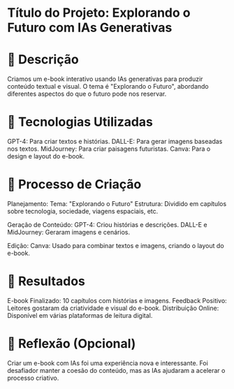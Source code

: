 # Título do Projeto: Explorando o Futuro com IAs Generativas

# 📒 Descrição
Criamos um e-book interativo usando IAs generativas para produzir conteúdo textual e visual. O tema é "Explorando o Futuro", abordando diferentes aspectos do que o futuro pode nos reservar.

# 🤖 Tecnologias Utilizadas
GPT-4: Para criar textos e histórias.
DALL-E: Para gerar imagens baseadas nos textos.
MidJourney: Para criar paisagens futuristas.
Canva: Para o design e layout do e-book.

# 🧐 Processo de Criação
Planejamento:
Tema: "Explorando o Futuro"
Estrutura: Dividido em capítulos sobre tecnologia, sociedade, viagens espaciais, etc.

Geração de Conteúdo:
GPT-4: Criou histórias e descrições.
DALL-E e MidJourney: Geraram imagens e cenários.

Edição:
Canva: Usado para combinar textos e imagens, criando o layout do e-book.

# 🚀 Resultados
E-book Finalizado: 10 capítulos com histórias e imagens.
Feedback Positivo: Leitores gostaram da criatividade e visual do e-book.
Distribuição Online: Disponível em várias plataformas de leitura digital.

# 💭 Reflexão (Opcional)
Criar um e-book com IAs foi uma experiência nova e interessante. Foi desafiador manter a coesão do conteúdo, mas as IAs ajudaram a acelerar o processo criativo.

